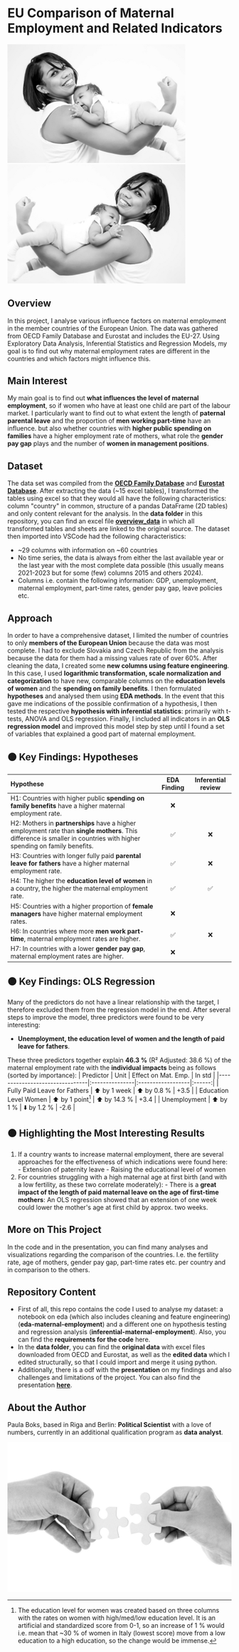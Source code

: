 # EU Comparison of Maternal Employment and Related Indicators

<img src="images/mama.jpg" alt="Mother and Child" width="400"/>  <img src="images/mama2.png" alt="Mother and Child" width="400"/>

## Overview
In this project, I analyse various influence factors on maternal employment in the member countries of the European Union. The data was gathered from OECD Family Database and Eurostat and includes the EU-27. Using Exploratory Data Analysis, Inferential Statistics and Regression Models, my goal is to find out why maternal employment rates are different in the countries and which factors might influence this.

## Main Interest
My main goal is to find out **what influences the level of maternal employment**, so if women who have at least one child are part of the labour market. I particularly want to find out to what extent the length of **paternal parental leave** and the proportion of **men working part-time** have an influence. but also whether countries with **higher public spending on families** have a higher employment rate of mothers, what role the **gender pay gap** plays and the number of **women in management positions**.

## Dataset
The data set was compiled from the [**OECD Family Database**](https://www.oecd.org/en/data/datasets/oecd-family-database.html) and [**Eurostat Database**](https://ec.europa.eu/eurostat/web/main/data/database). After extracting the data (~15 excel tables), I transformed the tables using excel so that they would all have the following characteristics: column "country" in common, structure of a pandas DataFrame (2D tables) and only content relevant for the analysis. In the **data folder** in this repository, you can find an excel file [**overview_data**](data/overview_data.xlsx) in which all transformed tables and sheets are linked to the original source. The dataset then imported into VSCode had the following characteristics:
- ~29 columns with information on ~60 countries
- No time series, the data is always from either the last available year or the last year with the most complete data possible (this usually means 2021-2023 but for some (few) columns 2015 and others 2024).
- Columns i.e. contain the following information: GDP, unemployment, maternal employment, part-time rates, gender pay gap, leave policies etc.

## Approach
In order to have a comprehensive dataset, I limited the number of countries to only **members of the European Union** because the data was most complete. I had to exclude Slovakia and Czech Republic from the analysis because the data for them had a missing values rate of over 60%.
After cleaning the data, I created some **new columns using feature engineering**. In this case, I used **logarithmic transformation, scale normalization and categorization** to have new, comparable columns on the **education levels of women** and the **spending on family benefits**.
I then formulated **hypotheses** and analysed them using **EDA methods**. In the event that this gave me indications of the possible confirmation of a hypothesis, I then tested the respective **hypothesis with inferential statistics**: primarily with t-tests, ANOVA and OLS regression.
Finally, I included all indicators in an **OLS regression model** and improved this model step by step until I found a set of variables that explained a good part of maternal employment.

## 🟠 **Key Findings: Hypotheses**
| Hypothese    | EDA Finding | Inferential review     |
|:---------|:-------:|:----------:|
| H1: Countries with higher public **spending on family benefits** have a higher maternal employment rate.    | ❌    |    |
| H2: Mothers in **partnerships** have a higher employment rate than **single mothers**. This difference is smaller in countries with higher spending on family benefits.     | ✅    | ❌  |
| H3: Countries with longer fully paid **parental leave for fathers** have a higher maternal employment rate. | ✅     | ❌  |
| H4: The higher the **education level of women** in a country, the higher the maternal employment rate.    | ✅     | ✅  |
| H5: Countries with a higher proportion of **female managers** have higher maternal employment rates.     | ❌    |   |
| H6: In countries where more **men work part-time**, maternal employment rates are higher. | ✅     | ❌  |
| H7: In countries with a lower **gender pay gap**, maternal employment rates are higher. | ❌    |   |

## 🟠 **Key Findings: OLS Regression**
Many of the predictors do not have a linear relationship with the target, I therefore excluded them from the regression model in the end. After several steps to improve the model, three predictors were found to be very interesting:
- **Unemployment, the education level of women and the length of paid leave for fathers**.

These three predictors together explain **46.3 %** (R² Adjusted: 38.6 %) of the maternal employment rate with the **individual impacts** being as follows (sorted by importance):
| Predictor                      | Unit             | Effect on Mat. Emp. | In std |
|--------------------------------|:---------------|:------------------|:------:|
| Fully Paid Leave for Fathers   | ⬆️ by 1 week   | ⬆️ by 0.8 %       | +3.5   |
| Education Level Women          | ⬆️ by 1 point[^1] | ⬆️ by 14.3 %      | +3.4   |
| Unemployment                   | ⬆️ by 1 %       | ⬇️ by 1.2 %       | -2.6   |

## 🟠 **Highlighting the Most Interesting Results**
1. If a country wants to increase maternal employment, there are several approaches for the effectiveness of which indications were found here:
        - Extension of paternity leave
        - Raising the educational level of women
2. For countries struggling with a high maternal age at first birth (and with a low fertility, as these two correlate moderately):
        - There is a **great impact of the length of paid maternal leave on the age of first-time mothers**: An OLS regression showed that an extension of one week could lower the mother's age at first child by approx. two weeks.

## More on This Project
In the code and in the presentation, you can find many analyses and visualizations regarding the comparison of the countries. I.e. the fertility rate, age of mothers, gender pay gap, part-time rates etc. per country and in comparison to the others.

## Repository Content
- First of all, this repo contains the code I used to analyse my dataset: a notebook on eda (which also includes cleaning and feature engineering) (**eda-maternal-employment**) and a different one on hypothesis testing and regression analysis (**inferential-maternal-employment**). Also, you can find the **requirements for the code** here.
- In the **data folder**, you can find the **original data** with excel files downloaded from OECD and Eurostat, as well as the **edited data** which I edited structurally, so that I could import and merge it using python.
- Additionally, there is a odf with the **presentation** on my findings and also challenges and limitations of the project. You can also find the presentation [**here**]("https://www.canva.com/design/DAGfKMQn6C4/5c0Y3Y31uIcPZIidA-mW7A/edit?utm_content=DAGfKMQn6C4&utm_campaign=designshare&utm_medium=link2&utm_source=sharebutton").

## About the Author
Paula Boks, based in Riga and Berlin: **Political Scientist** with a love of numbers, currently in an additional qualification program as **data analyst**.

![hands-20333_1280](images/hands.jpg)

[^1]: The education level for women was created based on three columns with the rates on women with high/med/low education level. It is an artificial and standardized score from 0-1, so an increase of 1 % would i.e. mean that ~30 % of women in Italy (lowest score) move from a low education to a high education, so the change would be immense.